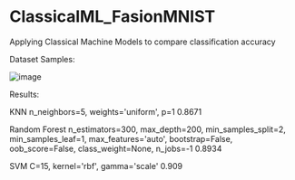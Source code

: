 # ClassicalML_FasionMNIST
Applying Classical Machine Models to compare classification accuracy

Dataset Samples:

![image](https://user-images.githubusercontent.com/12696541/158095025-3f71ed24-6cdd-4e21-8406-a7152d0dd443.png)

Results:

KNN
n_neighbors=5, weights='uniform', p=1
0.8671 

Random Forest
n_estimators=300, max_depth=200, min_samples_split=2, min_samples_leaf=1,  max_features='auto', bootstrap=False, oob_score=False, class_weight=None, n_jobs=-1
0.8934

SVM
C=15, kernel='rbf', gamma='scale'
0.909

